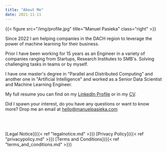 ```yaml
---
title: "About Me"
date: 2021-11-11
---
```


{{< figure src="/img/profile.jpg" title="Manuel Pasieka" class="right" >}}

Since 2022 I am helping companies in the DACH region to leverage the power of machine learning for their business.

Prior I have been working for 15 years as an Engineer in a variety of companies ranging from Startups, Research Institutes to SMB's. Solving challenging tasks in teams or by myself.

I have one master's degree in "Parallel and Distributed Computing" and another one in "Artificial Intelligence" and worked as a Senior Data Scientist and Machine Learning Engineer.

My full resume you can find on my <a href="https://linkedin.com/in/manuelpasieka" target="_blank">LinkedIn Profile</a> or in my <a href="https://github.com/mapa17/CV/raw/master/Manuel_Pasieka.pdf" target="_blank">CV</a>.

Did I spawn your interest, do you have any questions or want to know more? Drop me an email at hello@manuelpasieka.com

</br>
</br>

[Legal Notice]({{< ref "legalnotice.md" >}})
[Privacy Policy]({{< ref "privacypolicy.md" >}})
[Terms and Conditions]({{< ref "terms_and_conditions.md" >}})
